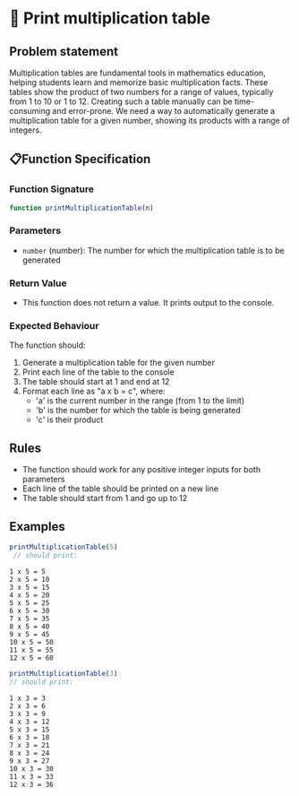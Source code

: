 # 🧮 Print multiplication table

## Problem statement

Multiplication tables are fundamental tools in mathematics education, helping students learn and memorize basic multiplication facts. These tables show the product of two numbers for a range of values, typically from 1 to 10 or 1 to 12. Creating such a table manually can be time-consuming and error-prone. We need a way to automatically generate a multiplication table for a given number, showing its products with a range of integers.

## 📋Function Specification

### Function Signature
```javascript
function printMultiplicationTable(n)
```

### Parameters
- `number` (number): The number for which the multiplication table is to be generated

### Return Value
- This function does not return a value. It prints output to the console.

### Expected Behaviour
The function should:

1. Generate a multiplication table for the given number
2. Print each line of the table to the console
3. The table should start at 1 and end at 12
4. Format each line as "a x b = c", where:
   - 'a' is the current number in the range (from 1 to the limit)
   - 'b' is the number for which the table is being generated
   - 'c' is their product

## Rules
- The function should work for any positive integer inputs for both parameters
- Each line of the table should be printed on a new line
- The table should start from 1 and go up to 12

## Examples
```javascript
printMultiplicationTable(5)
 // should print:
```
 ```console
1 x 5 = 5
2 x 5 = 10
3 x 5 = 15
4 x 5 = 20
5 x 5 = 25
6 x 5 = 30
7 x 5 = 35
8 x 5 = 40
9 x 5 = 45
10 x 5 = 50
11 x 5 = 55
12 x 5 = 60
```
```js
printMultiplicationTable(3) 
// should print:
```
```console
1 x 3 = 3
2 x 3 = 6
3 x 3 = 9
4 x 3 = 12
5 x 3 = 15
6 x 3 = 18
7 x 3 = 21
8 x 3 = 24
9 x 3 = 27
10 x 3 = 30
11 x 3 = 33
12 x 3 = 36
```




